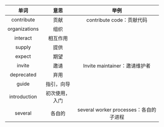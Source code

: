 单词 | 意思 | 举例
:-----: | :-----: | :-----:
contribute | 贡献 | contribute code：贡献代码
organizations | 组织|
interact | 相互作用|
supply | 提供|
expect | 期望|
invite | 邀请 | Invite maintainer：邀请维护者
deprecated | 弃用|
guide | 指引，向导 |
introduction | 初次使用，入门 |
several | 各自的 |several worker processes：各自的子进程


